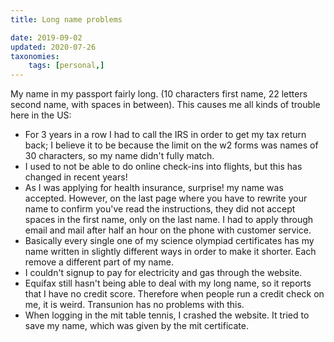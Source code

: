 ```yaml
---
title: Long name problems

date: 2019-09-02
updated: 2020-07-26
taxonomies:
    tags: [personal,]
---
```


My name in my passport fairly long. (10 characters first name, 22 letters second name, with spaces in between). This causes me all kinds of trouble here in the US:

-   For 3 years in a row I had to call the IRS in order to get my tax return back; I believe it to be because the limit on the w2 forms was names of 30 characters, so my name didn't fully match.
-   I used to not be able to do online check-ins into flights, but this has changed in recent years!
-   As I was applying for health insurance, surprise! my name was accepted. However, on the last page where you have to rewrite your name to confirm you've read the instructions, they did not accept spaces in the first name, only on the last name. I had to apply through email and mail after half an hour on the phone with customer service.
-   Basically every single one of my science olympiad certificates has my name written in slightly different ways in order to make it shorter. Each remove a different part of my name.
-   I couldn't signup to pay for electricity and gas through the website.
-   Equifax still hasn't being able to deal with my long name, so it reports that I have no credit score. Therefore when people run a credit check on me, it is weird. Transunion has no problems with this.
-   When logging in the mit table tennis, I crashed the website. It tried to save my name, which was given by the mit certificate.

